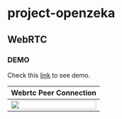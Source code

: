 # project-openzeka

  <h2>WebRTC</h2>
  
<h3>DEMO</h3>
<p dir="auto">Check this <a href="https://project-openzeka.vercel.app/" target="_blank" rel="nofollow">link</a> to see demo.</p>
 
 <table>
<thead>
<tr>
<th>Webrtc Peer Connection</th>
</tr>
</thead>
<tbody>
<tr>
<td><a target="_blank" rel="noopener noreferrer" href="media/openzeka.gif"><img src="media/openzeka.gif" width="100%" style="max-width:100%;"></a></td>
</tr>
</tbody>
</table>
